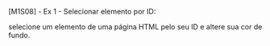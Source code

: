[M1S08] - Ex 1 - Selecionar elemento por ID:

selecione um elemento de uma página HTML pelo seu ID e altere sua cor de fundo.
